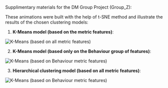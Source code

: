 Supplimentary materials for the DM Group Project (Group_Z):

These animations were built with the help of t-SNE method and illustrate the results of the chosen clustering models:

1) **K-Means model (based on the metric features)**:

![K-Means (based on all metric features)](1_kmeans.gif) [](1_kmeans.gif)

2) **K-Means model (based only on the Behaviour group of features)**:

![K-Means (based on Behaviour metric features)](2_kmeans_beha.gif) [](2_kmeans_beha.gif)

3) **Hierarchical clustering model (based on all metric features)**:

![K-Means (based on Behaviour metric features)](3_hc_3.gif) [](3_hc_3.gif)
